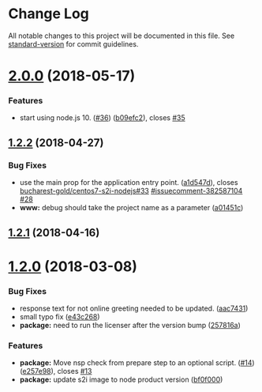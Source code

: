 # Change Log

All notable changes to this project will be documented in this file. See [standard-version](https://github.com/conventional-changelog/standard-version) for commit guidelines.

<a name="2.0.0"></a>
# [2.0.0](https://github.com/bucharest-gold/nodejs-health-check-redhat/compare/v1.2.2...v2.0.0) (2018-05-17)


### Features

* start using node.js 10. ([#36](https://github.com/bucharest-gold/nodejs-health-check-redhat/issues/36)) ([b09efc2](https://github.com/bucharest-gold/nodejs-health-check-redhat/commit/b09efc2)), closes [#35](https://github.com/bucharest-gold/nodejs-health-check-redhat/issues/35)



<a name="1.2.2"></a>
## [1.2.2](https://github.com/bucharest-gold/nodejs-health-check-redhat/compare/v1.2.1...v1.2.2) (2018-04-27)


### Bug Fixes

* use the main prop for the application entry point. ([a1d547d](https://github.com/bucharest-gold/nodejs-health-check-redhat/commit/a1d547d)), closes [bucharest-gold/centos7-s2i-nodejs#33](https://github.com/bucharest-gold/centos7-s2i-nodejs/issues/33) [#issuecomment-382587104](https://github.com/bucharest-gold/nodejs-health-check-redhat/issues/issuecomment-382587104) [#28](https://github.com/bucharest-gold/nodejs-health-check-redhat/issues/28)
* **www:** debug should take the project name as a parameter ([a01451c](https://github.com/bucharest-gold/nodejs-health-check-redhat/commit/a01451c))



<a name="1.2.1"></a>
## [1.2.1](https://github.com/bucharest-gold/nodejs-health-check-redhat/compare/v1.2.0...v1.2.1) (2018-04-16)



<a name="1.2.0"></a>
# [1.2.0](https://github.com/bucharest-gold/nodejs-health-check-redhat/compare/v1.1.1...v1.2.0) (2018-03-08)


### Bug Fixes

* response text for not online greeting needed to be updated. ([aac7431](https://github.com/bucharest-gold/nodejs-health-check-redhat/commit/aac7431))
* small typo fix ([e43c268](https://github.com/bucharest-gold/nodejs-health-check-redhat/commit/e43c268))
* **package:** need to run the licenser after the version bump ([257816a](https://github.com/bucharest-gold/nodejs-health-check-redhat/commit/257816a))


### Features

* **package:** Move nsp check from prepare step to an optional script. ([#14](https://github.com/bucharest-gold/nodejs-health-check-redhat/issues/14)) ([e257e98](https://github.com/bucharest-gold/nodejs-health-check-redhat/commit/e257e98)), closes [#13](https://github.com/bucharest-gold/nodejs-health-check-redhat/issues/13)
* **package:** update s2i image to node product version ([bf0f000](https://github.com/bucharest-gold/nodejs-health-check-redhat/commit/bf0f000))
